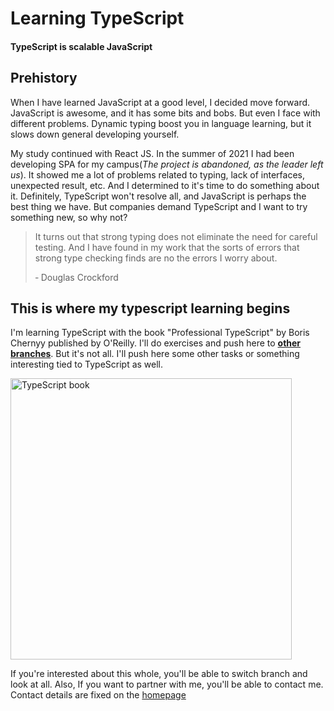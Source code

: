 # Learning TypeScript

#### TypeScript is scalable JavaScript

## Prehistory

<p> When I have learned JavaScript at a good level, I decided move forward.
JavaScript is awesome, and it has some bits and bobs. But even I face with different problems.
Dynamic typing boost you in language learning, but it slows down general developing yourself.</p>
<p>My study continued with React JS. In the summer of 2021 I had been developing SPA for my
campus(<em>The project is abandoned, as the leader left us</em>). It showed me a lot of problems
related to typing, lack of interfaces, unexpected result, etc. And I determined to it's time to 
do something about it. Definitely, TypeScript won't resolve all, and JavaScript is perhaps the best thing
we have. But companies demand TypeScript and I want to try something new, so why not?</p>

> It turns out that strong typing does not eliminate the need for careful testing.
> And I have found in my work that the sorts of errors that strong type checking finds are
> no the errors I worry about.
>
> &hyphen; Douglas Crockford

## This is where my typescript learning begins

<p>I'm learning TypeScript with the book "Professional TypeScript" by Boris Chernyy published by O'Reilly.
I'll do exercises and push here to <u><b>other branches</b></u>. But it's not all. I'll push here some other tasks or something
interesting tied to TypeScript as well.</p>

<img src="https://s4-goods.ozstatic.by/2000/176/967/10/10967176_0.jpg" alt="TypeScript book" height="450">

<p>If you're interested about this whole, you'll be able to switch branch and look at all. 
Also, If you want to partner with me, you'll be able to contact me. Contact details are fixed on the 
<a href="https://github.com/HachikoR">homepage</a></p>